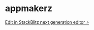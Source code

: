 # appmakerz

[Edit in StackBlitz next generation editor ⚡️](https://stackblitz.com/~/github.com/Fitcrates/appmakerz)